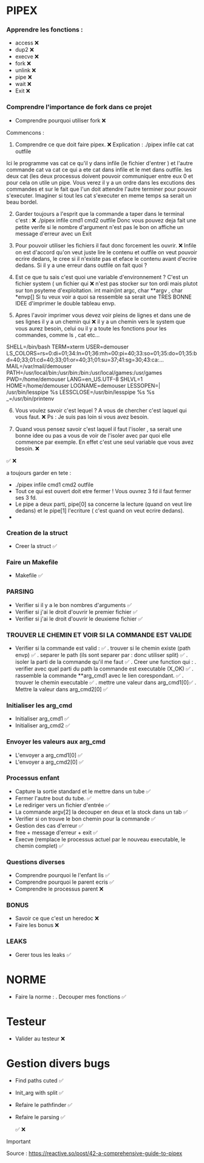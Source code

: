 # PIPEX

### Apprendre les fonctions : 

- access  ❌
- dup2  ❌
- execve  ❌ 
- fork  ❌
- unlink  ❌
- pipe  ❌
- wait  ❌
- Exit  ❌

### Comprendre l'importance de fork dans ce projet 

- Comprendre pourquoi utiliser fork  ❌ 

Commencons : 

1. Comprendre ce que doit faire pipex. ❌
Explication :
./pipex infile cat cat outfile 

Ici le programme vas cat ce qu'il y dans infile (le fichier d'entrer ) et l'autre commande cat va cat ce qui a ete cat dans infile et le met dans outfile. 
les deux cat (les deux processus doivent pouvoir communiquer entre eux 0 et pour cela on utile un pipe. 
Vous verez il y a un ordre dans les excutions des commandes et sur le fait que l'un doit attendre l'autre terminer pour pouvoir s'executer.
Imaginer si tout les cat s'executer en meme temps sa serait un beau bordel. 

2. Garder toujours a l'esprit que la commande a taper dans le terminal c'est : ❌
./pipex infile cmd1 cmd2 outfile
Donc vous pouvez deja fait une petite verife si le nombre d'argument n'est pas le bon on affiche un
message d'erreur avec un Exit  

3. Pour pouvoir utiliser les fichiers il faut donc forcement les ouvrir. ❌
   Infile on est d'accord qu'on veut juste lire le contenu et outfile on veut pouvoir ecrire dedans,
   le cree si il n'existe pas et eface le contenu avant d'ecrire dedans.
Si il y a une erreur dans outfile on fait quoi ?

4. Est ce que tu sais c'est quoi une variable d'environnement ? C'est un fichier system ( un fichier qui ❌ n'est pas stocker sur ton ordi mais plutot sur ton psyteme d'exploitation.
   int main(int argc, char **argv , char *envp[]
Si tu veux voir a quoi sa ressemble sa serait une TRES BONNE IDEE d'imprimer le double tableau envp.

5. Apres l'avoir imprimer vous devez voir pleins de lignes et dans une de ses lignes il y a un chemin qui ❌ il y a un chemin vers le system que vous aurez besoin, celui ou il y a toute les fonctions pour les commandes, comme ls , cat etc...

SHELL=/bin/bash
TERM=xterm
USER=demouser
LS_COLORS=rs=0:di=01;34:ln=01;36:mh=00:pi=40;33:so=01;35:do=01;35:bd=40;33;01:cd=40;33;01:or=40;31;01:su=37;41:sg=30;43:ca:...
MAIL=/var/mail/demouser
PATH=/usr/local/bin:/usr/bin:/bin:/usr/local/games:/usr/games
PWD=/home/demouser
LANG=en_US.UTF-8
SHLVL=1
HOME=/home/demouser
LOGNAME=demouser
LESSOPEN=| /usr/bin/lesspipe %s
LESSCLOSE=/usr/bin/lesspipe %s %s
_=/usr/bin/printenv

6. Vous voulez savoir c'est lequel ? A vous de chercher c'est laquel qui vous faut. ❌ 
Ps : Je suis pas loin si vous avez besoin.

7. Quand vous pensez savoir c'est laquel il faut l'isoler , sa serait une bonne idee ou pas a vous de voir
de l'isoler avec par quoi elle commence par exemple.
En effet c'est une seul variable que vous avez besoin. ❌







✅   ❌




a toujours garder en tete :
- ./pipex infile cmd1 cmd2 outfile 
- Tout ce qui est ouvert doit etre fermer !
Vous ouvrez 3 fd il faut fermer ses 3 fd.
- Le pipe a deux parti, pipe[0] sa concerne la lecture (quand on veut lire dedans) et le pipe[1] l'ecriture ( c'est quand on veut ecrire dedans).
- 









### Creation de la struct 

- Creer la struct  ✅

### Faire un Makefile 

- Makefile ✅

### PARSING

- Verifier si il y a le bon nombres d'arguments   ✅
- Verifier si j'ai le droit d'ouvrir le premier fichier   ✅
- Verifier si j'ai le droit d'ouvrir le deuxieme fichier ✅

### TROUVER LE CHEMIN ET VOIR SI LA COMMANDE EST VALIDE

- Verifier si la commande est valid : ✅
	. trouver si le chemin existe (path envp)  ✅
	. separer le path (ils sont separer par : donc utiliser split) ✅
	. isoler la parti de la commande qu'il me faut ✅
	. Creer une function qui :
		. verifier avec quel parti du path la commande est executable (X_OK) ✅ 
		. rassemble la commande **arg_cmd1 avec le lien corespondant. ✅
		. trouver le chemin executable ✅
		. mettre une valeur dans arg_cmd1[0]✅
		. Mettre la valeur dans arg_cmd2[0] ✅

### Initialiser les arg_cmd

- Initialiser arg_cmd1 ✅
- Initialiser arg_cmd2 ✅

### Envoyer les valeurs aux arg_cmd 

- L'envoyer a arg_cmd1[0] ✅
- L'envoyer a arg_cmd2[0] ✅


### Processus enfant 

- Capture la sortie standard et le mettre dans un tube ✅
- Fermer l'autre bout du tube. ✅
- Le rediriger vers un fichier d'entrée ✅
- La commande argv[2] la decouper en deux et la stock dans un tab ✅
- Verifier si on trouve le bon chemin pour la commande ✅
- Gestion des cas d'erreur ✅
- free + message d'erreur + exit ✅
- Execve (remplace le processus actuel par le nouveau executable, le chemin complet) ✅


### Questions diverses 

- Comprendre pourquoi le l'enfant lis ✅
- Comprendre pourquoi le parent ecris ✅
- Comprendre le processus parent ❌

### BONUS

- Savoir ce que c'est un heredoc ❌
- Faire les bonus ❌

### LEAKS

- Gerer tous les leaks ✅

# NORME 
- Faire la norme : 
	. Decouper mes fonctions ✅

# Testeur

- Valider au testeur ❌

# Gestion divers bugs 

- Find paths cuted ✅
- Init_arg with split ✅
- Refaire le pathfinder ✅
- Refaire le parsing  ✅

   ✅ ❌
 
 
> [!IMPORTANT]
> Source : https://reactive.so/post/42-a-comprehensive-guide-to-pipex
